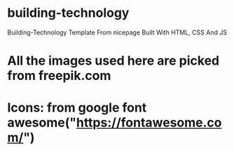 # building-technology
Building-Technology Template From nicepage Built With HTML, CSS And JS
# All the images used here are picked from freepik.com
# Icons: from google font awesome("https://fontawesome.com/")
